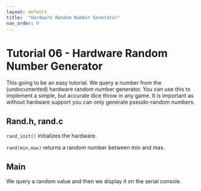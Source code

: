 ```yaml
---
layout: default
title:  "Hardware Random Number Generator"
nav_order: 9
---
```


Tutorial 06 - Hardware Random Number Generator
==============================================

This going to be an easy tutorial. We query a number from the (undocumented) hardware random
number generator. You can use this to implement a simple, but accurate dice throw in any game.
It is important as without hardware support you can only generate pseudo-random numbers.

Rand.h, rand.c
--------------

`rand_init()` initializes the hardware.

`rand(min,max)` returns a random number between min and max.

Main
----

We query a random value and then we display it on the serial console.
